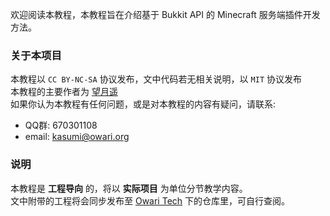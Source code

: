 欢迎阅读本教程，本教程旨在介绍基于 Bukkit API 的 Minecraft 服务端插件开发方法。  

### 关于本项目
本教程以 ```CC BY-NC-SA``` 协议发布，文中代码若无相关说明，以 ```MIT``` 协议发布  
本教程的主要作者为 [望月遥](https://github.com/KouyouX)  
如果你认为本教程有任何问题，或是对本教程的内容有疑问，请联系:  
- QQ群: 670301108
- email: <kasumi@owari.org>

### 说明
本教程是 __工程导向__ 的，将以 __实际项目__ 为单位分节教学内容。  
文中附带的工程将会同步发布至 [Owari Tech](https://github.com/OwariTech/) 下的仓库里，可自行查阅。  

